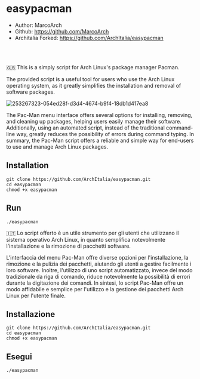 # easypacman

- Author: MarcoArch 
- Github: https://github.com/MarcoArch
- Architalia Forked: https://github.com/ArchItalia/easypacman 

<br><br>

🇬🇧 This is a simply script for Arch Linux's package manager Pacman.

The provided script is a useful tool for users who use the Arch Linux operating system, as it greatly simplifies the installation and removal of software packages.

![253267323-054ed28f-d3d4-4674-b9f4-18db1d417ea8](https://github.com/ArchItalia/site/assets/116886523/e134f773-cb88-4307-8744-b80a64190956)



The Pac-Man menu interface offers several options for installing, removing, and cleaning up packages, helping users easily manage their software. Additionally, using an automated script, instead of the traditional command-line way, greatly reduces the possibility of errors during command typing. In summary, the Pac-Man script offers a reliable and simple way for end-users to use and manage Arch Linux packages.

## Installation
```
git clone https://github.com/ArchItalia/easypacman.git
cd easypacman
chmod +x easypacman
```

## Run
`./easypacman`


🇮🇹 Lo script offerto è un utile strumento per gli utenti che utilizzano il sistema operativo Arch Linux, 
in quanto semplifica notevolmente l'installazione e la rimozione di pacchetti software.


L'interfaccia del menu Pac-Man offre diverse opzioni per l'installazione, 
la rimozione e la pulizia dei pacchetti, aiutando gli utenti a gestire facilmente i loro software. 
Inoltre, l'utilizzo di uno script automatizzato, invece del modo tradizionale da riga di comando, 
riduce notevolmente la possibilità di errori durante la digitazione dei comandi. In sintesi, 
lo script Pac-Man offre un modo affidabile e semplice per l'utilizzo e la gestione dei pacchetti Arch Linux per l'utente finale.

## Installazione

```
git clone https://github.com/ArchItalia/easypacman.git
cd easypacman
chmod +x easypacman
```

## Esegui
`./easypacman`

